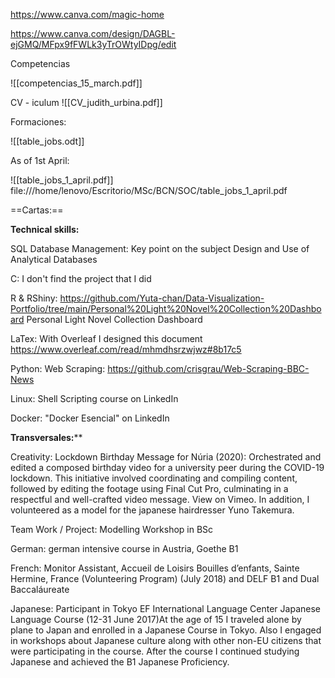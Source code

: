 https://www.canva.com/magic-home

https://www.canva.com/design/DAGBL-ejGMQ/MFpx9fFWLk3yTrOWtyIDpg/edit 

Competencias

![[competencias_15_march.pdf]]

CV - iculum
![[CV_judith_urbina.pdf]]

Formaciones:

![[table_jobs.odt]]

As of 1st April:

![[table_jobs_1_april.pdf]]
file:///home/lenovo/Escritorio/MSc/BCN/SOC/table_jobs_1_april.pdf

==Cartas:==

**Technical skills:**

SQL Database Management: Key point on the subject Design and Use of Analytical Databases

C: I don't find the project that I did

R & RShiny: https://github.com/Yuta-chan/Data-Visualization-Portfolio/tree/main/Personal%20Light%20Novel%20Collection%20Dashboard Personal Light Novel Collection Dashboard

LaTex: With Overleaf I designed this document https://www.overleaf.com/read/mhmdhsrzwjwz#8b17c5

Python: Web Scraping: https://github.com/crisgrau/Web-Scraping-BBC-News 

Linux: Shell Scripting course on LinkedIn

Docker: "Docker Esencial" on LinkedIn

**Transversales:****

Creativity: Lockdown Birthday Message for Núria (2020): Orchestrated and edited a composed birthday video for a university peer during the COVID-19 lockdown. This initiative involved coordinating and compiling content, followed by editing the footage using Final Cut Pro, culminating in a respectful and well-crafted video message. View on Vimeo.  In addition, I volunteered as a model for the japanese hairdresser Yuno Takemura.

Team Work / Project: Modelling Workshop in BSc

German: german intensive course in Austria, Goethe B1

French: Monitor Assistant, Accueil de Loisirs Bouilles d’enfants, Sainte Hermine, France (Volunteering Program) (July 2018) and DELF B1 and Dual Baccaláureate

Japanese: Participant in Tokyo EF International Language Center Japanese Language Course (12-31 June 2017)At the age of 15 I traveled alone by plane to Japan and enrolled in a Japanese Course in Tokyo. Also I
engaged in workshops about Japanese culture along with other non-EU citizens that were participating in the course. After the course I continued studying Japanese and achieved the B1 Japanese
Proficiency.